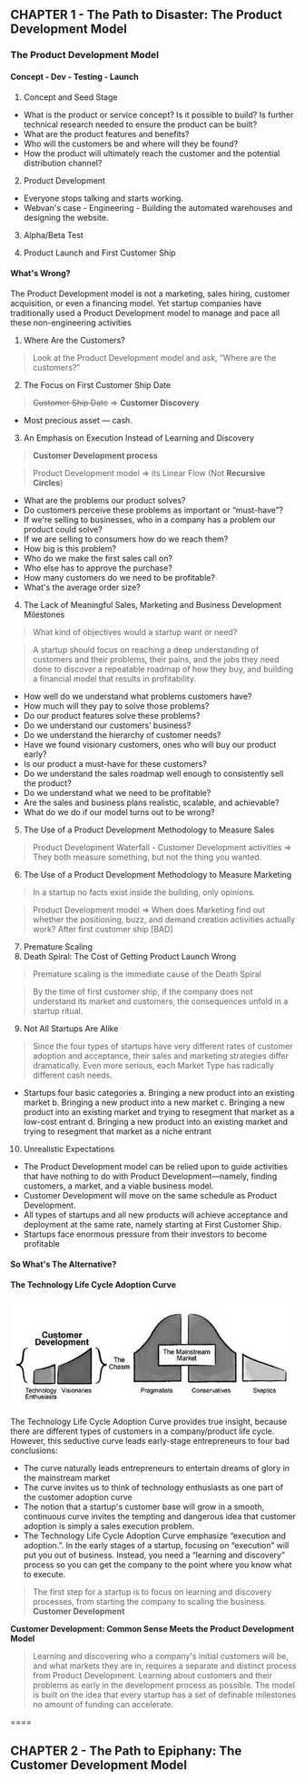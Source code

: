 ## CHAPTER 1 - The Path to Disaster: The Product Development Model

### The Product Development Model

#### Concept - Dev - Testing - Launch

1. Concept and Seed Stage
- What is the product or service concept? Is it possible to build? Is further technical research needed to ensure the product can be built? 
- What are the product features and benefits?
- Who will the customers be and where will they be found?
- How the product will ultimately reach the customer and the potential distribution channel?

2. Product Development
- Everyone stops talking and starts working.
- Webvan's case - Engineering - Building the automated warehouses and designing the website.

3. Alpha/Beta Test

4. Product Launch and First Customer Ship

#### What's Wrong?

The Product Development model is not a marketing, sales hiring, customer acquisition, or even a financing model. Yet startup companies have traditionally used a Product Development model to manage and pace all these non-engineering activities

1. Where Are the Customers?
> Look at the Product Development model and ask, “Where are the customers?”
2. The Focus on First Customer Ship Date
> ~~Customer Ship Date~~ => **Customer Discovery**
- Most precious asset — cash.
3. An Emphasis on Execution Instead of Learning and Discovery
> **Customer Development process**

> Product Development model => its Linear Flow (Not **Recursive Circles**)
- What are the problems our product solves?
- Do customers perceive these problems as important or “must-have”?
- If we're selling to businesses, who in a company has a problem our product could solve?
- If we are selling to consumers how do we reach them?
- How big is this problem?
- Who do we make the first sales call on?
- Who else has to approve the purchase?
- How many customers do we need to be profitable?
- What's the average order size?
4. The Lack of Meaningful Sales, Marketing and Business Development Milestones
> What kind of objectives would a startup want or need?

> A startup should focus on reaching a deep understanding of customers and their problems, their pains, and the jobs they need done to discover a repeatable roadmap of how they buy, and building a financial model that results in profitability.
- How well do we understand what problems customers have?
- How much will they pay to solve those problems?
- Do our product features solve these problems?
- Do we understand our customers’ business?
- Do we understand the hierarchy of customer needs?
- Have we found visionary customers, ones who will buy our product early?
- Is our product a must-have for these customers?
- Do we understand the sales roadmap well enough to consistently sell the product?
- Do we understand what we need to be profitable?
- Are the sales and business plans realistic, scalable, and achievable?
- What do we do if our model turns out to be wrong?
5. The Use of a Product Development Methodology to Measure Sales
> Product Development Waterfall - Customer Development activities => They both measure something, but not the thing you wanted.
6. The Use of a Product Development Methodology to Measure Marketing
> In a startup no facts exist inside the building, only opinions.

> Product Development model => When does Marketing find out whether the positioning, buzz, and demand creation activities actually work? After first customer ship [BAD]
7. Premature Scaling
8. Death Spiral: The Cost of Getting Product Launch Wrong
> Premature scaling is the immediate cause of the Death Spiral

> By the time of first customer ship, if the company does not understand its market and customers, the consequences unfold in a startup ritual.
9. Not All Startups Are Alike
> Since the four types of startups have very different rates of customer adoption and acceptance, their sales and marketing strategies differ dramatically. Even more serious, each Market Type has radically different cash needs.
- Startups four basic categories
a. Bringing a new product into an existing market
b. Bringing a new product into a new market
c. Bringing a new product into an existing market and trying to resegment that market as a low-cost entrant
d. Bringing a new product into an existing market and trying to resegment that market as a niche entrant
10. Unrealistic Expectations
- The Product Development model can be relied upon to guide activities that have nothing to do with Product Development—namely, finding customers, a market, and a viable business model.
- Customer Development will move on the same schedule as Product Development.
- All types of startups and all new products will achieve acceptance and deployment at the same rate, namely starting at First Customer Ship.
- Startups face enormous pressure from their investors to become profitable

#### So What's The Alternative?

**The Technology Life Cycle Adoption Curve**

![image](https://github.com/koponk04/books/raw/development-path-to-epiphany/The%20Four%20Steps%20to%20the%20Epiphany/images/The%20Technology%20Life%20Cycle%20Adoption%20Curve.png)

The Technology Life Cycle Adoption Curve provides true insight, because there are different types of customers in a company/product life cycle. However, this seductive curve leads early-stage entrepreneurs to four bad conclusions:

- The curve naturally leads entrepreneurs to entertain dreams of glory in the mainstream market
- The curve invites us to think of technology enthusiasts as one part of the customer adoption curve
- The notion that a startup's customer base will grow in a smooth, continuous curve invites the tempting and dangerous idea that customer adoption is simply a sales execution problem.
- The Technology Life Cycle Adoption Curve emphasize “execution and adoption.”. In the early stages of a startup, focusing on “execution” will put you out of business. Instead, you need a “learning and discovery” process so you can get the company to the point where you know what to execute.

> The first step for a startup is to focus on learning and discovery processes, from starting the company to scaling the business. **Customer Development**

**Customer Development: Common Sense Meets the Product Development Model**

> Learning and discovering who a company's initial customers will be, and what markets they are in, requires a separate and distinct process from Product Development. Learning about customers and their problems as early in the development process as possible. The model is built on the idea that every startup has a set of definable milestones no amount of funding can accelerate. 

====

## CHAPTER 2 - The Path to Epiphany: The Customer Development Model

### 

#### 
